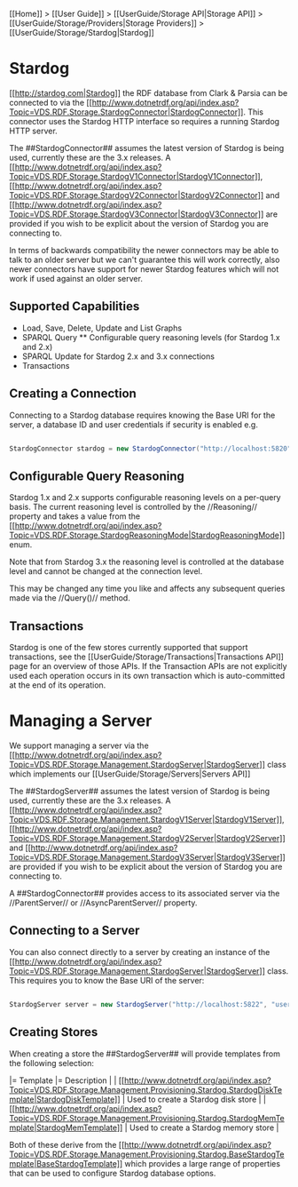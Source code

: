 [[Home]] > [[User Guide]] > [[UserGuide/Storage API|Storage API]] > [[UserGuide/Storage/Providers|Storage Providers]] > [[UserGuide/Storage/Stardog|Stardog]]

# Stardog 

[[http://stardog.com|Stardog]] the RDF database from Clark & Parsia can be connected to via the [[http://www.dotnetrdf.org/api/index.asp?Topic=VDS.RDF.Storage.StardogConnector|StardogConnector]].  This connector uses the Stardog HTTP interface so requires a running Stardog HTTP server.

The ##StardogConnector## assumes the latest version of Stardog is being used, currently these are the 3.x releases.  A [[http://www.dotnetrdf.org/api/index.asp?Topic=VDS.RDF.Storage.StardogV1Connector|StardogV1Connector]], [[http://www.dotnetrdf.org/api/index.asp?Topic=VDS.RDF.Storage.StardogV2Connector|StardogV2Connector]] and [[http://www.dotnetrdf.org/api/index.asp?Topic=VDS.RDF.Storage.StardogV3Connector|StardogV3Connector]] are provided if you wish to be explicit about the version of Stardog you are connecting to.

In terms of backwards compatibility the newer connectors may be able to talk to an older server but we can't guarantee this will work correctly, also newer connectors have support for newer Stardog features which will not work if used against an older server.

## Supported Capabilities 

* Load, Save, Delete, Update and List Graphs
* SPARQL Query
** Configurable query reasoning levels (for Stardog 1.x and 2.x)
* SPARQL Update for Stardog 2.x and 3.x connections
* Transactions

## Creating a Connection 

Connecting to a Stardog database requires knowing the Base URI for the server, a database ID and user credentials if security is enabled e.g.

```csharp

StardogConnector stardog = new StardogConnector("http://localhost:5820", "example", "username", "password");
```

## Configurable Query Reasoning 

Stardog 1.x and 2.x supports configurable reasoning levels on a per-query basis.  The current reasoning level is controlled by the //Reasoning// property and takes a value from the [[http://www.dotnetrdf.org/api/index.asp?Topic=VDS.RDF.Storage.StardogReasoningMode|StardogReasoningMode]] enum.

Note that from Stardog 3.x the reasoning level is controlled at the database level and cannot be changed at the connection level.

This may be changed any time you like and affects any subsequent queries made via the //Query()// method.

## Transactions 

Stardog is one of the few stores currently supported that support transactions, see the [[UserGuide/Storage/Transactions|Transactions API]] page for an overview of those APIs.  If the Transaction APIs are not explicitly used each operation occurs in its own transaction which is auto-committed at the end of its operation.

# Managing a Server 

We support managing a server via the [[http://www.dotnetrdf.org/api/index.asp?Topic=VDS.RDF.Storage.Management.StardogServer|StardogServer]] class which implements our [[UserGuide/Storage/Servers|Servers API]]

The ##StardogServer## assumes the latest version of Stardog is being used, currently these are the 3.x releases.  A [[http://www.dotnetrdf.org/api/index.asp?Topic=VDS.RDF.Storage.Management.StardogV1Server|StardogV1Server]], [[http://www.dotnetrdf.org/api/index.asp?Topic=VDS.RDF.Storage.Management.StardogV2Server|StardogV2Server]] and [[http://www.dotnetrdf.org/api/index.asp?Topic=VDS.RDF.Storage.Management.StardogV3Server|StardogV3Server]] are provided if you wish to be explicit about the version of Stardog you are connecting to.

A ##StardogConnector## provides access to its associated server via the //ParentServer// or //AsyncParentServer// property.

## Connecting to a Server 

You can also connect directly to a server by creating an instance of the [[http://www.dotnetrdf.org/api/index.asp?Topic=VDS.RDF.Storage.Management.StardogServer|StardogServer]] class.  This requires you to know the Base URI of the server:

```csharp

StardogServer server = new StardogServer("http://localhost:5822", "username", "password");
```

## Creating Stores 

When creating a store the ##StardogServer## will provide templates from the following selection:

|= Template |= Description |
| [[http://www.dotnetrdf.org/api/index.asp?Topic=VDS.RDF.Storage.Management.Provisioning.Stardog.StardogDiskTemplate|StardogDiskTemplate]] | Used to create a Stardog disk store |
| [[http://www.dotnetrdf.org/api/index.asp?Topic=VDS.RDF.Storage.Management.Provisioning.Stardog.StardogMemTemplate|StardogMemTemplate]] | Used to create a Stardog memory store |

Both of these derive from the [[http://www.dotnetrdf.org/api/index.asp?Topic=VDS.RDF.Storage.Management.Provisioning.Stardog.BaseStardogTemplate|BaseStardogTemplate]] which provides a large range of properties that can be used to configure Stardog database options.